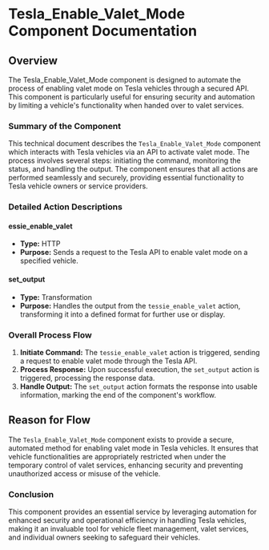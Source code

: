 # Tesla_Enable_Valet_Mode Component Documentation

## Overview
The Tesla_Enable_Valet_Mode component is designed to automate the process of enabling valet mode on Tesla vehicles through a secured API. This component is particularly useful for ensuring security and automation by limiting a vehicle's functionality when handed over to valet services.

### Summary of the Component
This technical document describes the `Tesla_Enable_Valet_Mode` component which interacts with Tesla vehicles via an API to activate valet mode. The process involves several steps: initiating the command, monitoring the status, and handling the output. The component ensures that all actions are performed seamlessly and securely, providing essential functionality to Tesla vehicle owners or service providers.

### Detailed Action Descriptions
#### essie_enable_valet
- **Type:** HTTP
- **Purpose:** Sends a request to the Tesla API to enable valet mode on a specified vehicle.

#### set_output
- **Type:** Transformation
- **Purpose:** Handles the output from the `tessie_enable_valet` action, transforming it into a defined format for further use or display.


### Overall Process Flow
1. **Initiate Command:** The `tessie_enable_valet` action is triggered, sending a request to enable valet mode through the Tesla API.
2. **Process Response:** Upon successful execution, the `set_output` action is triggered, processing the response data.
3. **Handle Output:** The `set_output` action formats the response into usable information, marking the end of the component's workflow.

## Reason for Flow
The `Tesla_Enable_Valet_Mode` component exists to provide a secure, automated method for enabling valet mode in Tesla vehicles. It ensures that vehicle functionalities are appropriately restricted when under the temporary control of valet services, enhancing security and preventing unauthorized access or misuse of the vehicle.

### Conclusion
This component provides an essential service by leveraging automation for enhanced security and operational efficiency in handling Tesla vehicles, making it an invaluable tool for vehicle fleet management, valet services, and individual owners seeking to safeguard their vehicles.